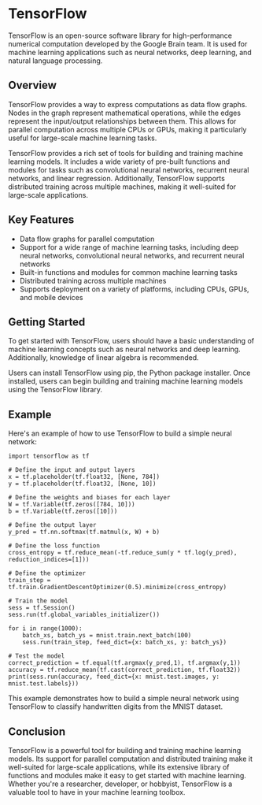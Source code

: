 # TensorFlow

TensorFlow is an open-source software library for high-performance numerical computation developed by the Google Brain team. It is used for machine learning applications such as neural networks, deep learning, and natural language processing.

## Overview

TensorFlow provides a way to express computations as data flow graphs. Nodes in the graph represent mathematical operations, while the edges represent the input/output relationships between them. This allows for parallel computation across multiple CPUs or GPUs, making it particularly useful for large-scale machine learning tasks.

TensorFlow provides a rich set of tools for building and training machine learning models. It includes a wide variety of pre-built functions and modules for tasks such as convolutional neural networks, recurrent neural networks, and linear regression. Additionally, TensorFlow supports distributed training across multiple machines, making it well-suited for large-scale applications.

## Key Features

- Data flow graphs for parallel computation
- Support for a wide range of machine learning tasks, including deep neural networks, convolutional neural networks, and recurrent neural networks
- Built-in functions and modules for common machine learning tasks
- Distributed training across multiple machines
- Supports deployment on a variety of platforms, including CPUs, GPUs, and mobile devices

## Getting Started

To get started with TensorFlow, users should have a basic understanding of machine learning concepts such as neural networks and deep learning. Additionally, knowledge of linear algebra is recommended.

Users can install TensorFlow using pip, the Python package installer. Once installed, users can begin building and training machine learning models using the TensorFlow library.

## Example

Here's an example of how to use TensorFlow to build a simple neural network:

```
import tensorflow as tf

# Define the input and output layers
x = tf.placeholder(tf.float32, [None, 784])
y = tf.placeholder(tf.float32, [None, 10])

# Define the weights and biases for each layer
W = tf.Variable(tf.zeros([784, 10]))
b = tf.Variable(tf.zeros([10]))

# Define the output layer
y_pred = tf.nn.softmax(tf.matmul(x, W) + b)

# Define the loss function
cross_entropy = tf.reduce_mean(-tf.reduce_sum(y * tf.log(y_pred), reduction_indices=[1]))

# Define the optimizer
train_step = tf.train.GradientDescentOptimizer(0.5).minimize(cross_entropy)

# Train the model
sess = tf.Session()
sess.run(tf.global_variables_initializer())

for i in range(1000):
    batch_xs, batch_ys = mnist.train.next_batch(100)
    sess.run(train_step, feed_dict={x: batch_xs, y: batch_ys})

# Test the model
correct_prediction = tf.equal(tf.argmax(y_pred,1), tf.argmax(y,1))
accuracy = tf.reduce_mean(tf.cast(correct_prediction, tf.float32))
print(sess.run(accuracy, feed_dict={x: mnist.test.images, y: mnist.test.labels}))
```

This example demonstrates how to build a simple neural network using TensorFlow to classify handwritten digits from the MNIST dataset.

## Conclusion

TensorFlow is a powerful tool for building and training machine learning models. Its support for parallel computation and distributed training make it well-suited for large-scale applications, while its extensive library of functions and modules make it easy to get started with machine learning. Whether you're a researcher, developer, or hobbyist, TensorFlow is a valuable tool to have in your machine learning toolbox.
